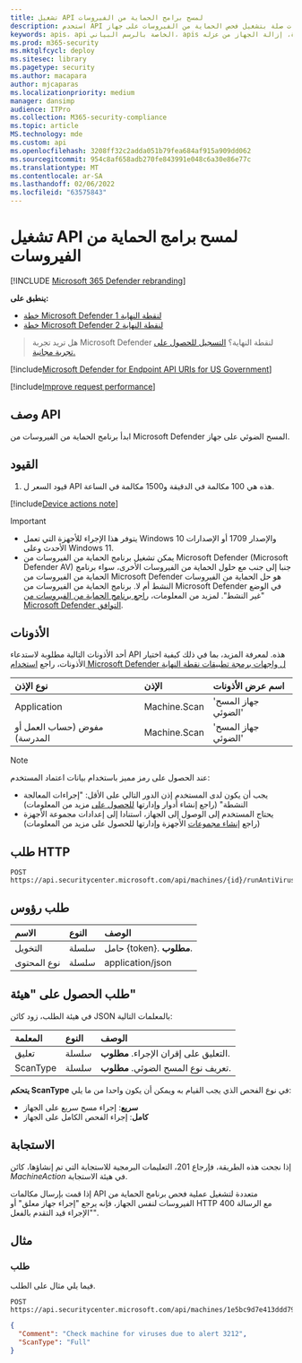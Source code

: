 ```yaml
---
title: تشغيل API لمسح برامج الحماية من الفيروسات
description: استخدم API هذه لإنشاء مكالمات ذات صلة بتشغيل فحص الحماية من الفيروسات على جهاز.
keywords: apis، api الخاصة بالرسم البياني، apis المعتمدة، إزالة الجهاز من عزله
ms.prod: m365-security
ms.mktglfcycl: deploy
ms.sitesec: library
ms.pagetype: security
ms.author: macapara
author: mjcaparas
ms.localizationpriority: medium
manager: dansimp
audience: ITPro
ms.collection: M365-security-compliance
ms.topic: article
MS.technology: mde
ms.custom: api
ms.openlocfilehash: 3208ff32c2adda051b79fea684af915a909dd062
ms.sourcegitcommit: 954c8af658adb270fe843991e048c6a30e86e77c
ms.translationtype: MT
ms.contentlocale: ar-SA
ms.lasthandoff: 02/06/2022
ms.locfileid: "63575843"
---
```

# <a name="run-antivirus-scan-api"></a>تشغيل API لمسح برامج الحماية من الفيروسات

[!INCLUDE [Microsoft 365 Defender rebranding](../../includes/microsoft-defender.md)]

**ينطبق على:** 
- [خطة Microsoft Defender لنقطة النهاية 1](https://go.microsoft.com/fwlink/?linkid=2154037)
- [خطة Microsoft Defender لنقطة النهاية 2](https://go.microsoft.com/fwlink/?linkid=2154037)

> هل تريد تجربة Microsoft Defender لنقطة النهاية؟ [التسجيل للحصول على تجربة مجانية.](https://signup.microsoft.com/create-account/signup?products=7f379fee-c4f9-4278-b0a1-e4c8c2fcdf7e&ru=https://aka.ms/MDEp2OpenTrial?ocid=docs-wdatp-exposedapis-abovefoldlink)

[!include[Microsoft Defender for Endpoint API URIs for US Government](../../includes/microsoft-defender-api-usgov.md)]

[!include[Improve request performance](../../includes/improve-request-performance.md)]

## <a name="api-description"></a>وصف API

ابدأ برنامج الحماية من الفيروسات من Microsoft Defender المسح الضوئي على جهاز.

## <a name="limitations"></a>القيود

1. قيود السعر ل API هذه هي 100 مكالمة في الدقيقة و1500 مكالمة في الساعة.

[!include[Device actions note](../../includes/machineactionsnote.md)]

> [!IMPORTANT]
>
> - يتوفر هذا الإجراء للأجهزة التي تعمل Windows 10 والإصدار 1709 أو الإصدارات الأحدث وعلى Windows 11.
> - يمكن تشغيل برنامج الحماية من الفيروسات من Microsoft Defender (Microsoft Defender AV) جنبا إلى جنب مع حلول الحماية من الفيروسات الأخرى، سواء برنامج الحماية من الفيروسات من Microsoft Defender هو حل الحماية من الفيروسات النشط أم لا. برنامج الحماية من الفيروسات من Microsoft Defender في الوضع "غير النشط". لمزيد من المعلومات، [راجع برنامج الحماية من الفيروسات من Microsoft Defender التوافق](/microsoft-365/security/defender-endpoint/microsoft-defender-antivirus-compatibility).

## <a name="permissions"></a>الأذونات

أحد الأذونات التالية مطلوبة لاستدعاء API هذه. لمعرفة المزيد، بما في ذلك كيفية اختيار الأذونات، راجع [استخدام Microsoft Defender ل واجهات برمجة تطبيقات نقطة النهاية](apis-intro.md)

نوع الإذن|الإذن|اسم عرض الأذونات
:---|:---|:---
Application|Machine.Scan|'جهاز المسح الضوئي'
مفوض (حساب العمل أو المدرسة)|Machine.Scan|'جهاز المسح الضوئي'

> [!NOTE]
> عند الحصول على رمز مميز باستخدام بيانات اعتماد المستخدم:
>
> - يجب أن يكون لدى المستخدم إذن الدور التالي على الأقل: "إجراءات المعالجة النشطة" (راجع إنشاء أدوار وإدارتها [للحصول على](user-roles.md) مزيد من المعلومات)
> - يحتاج المستخدم إلى الوصول إلى الجهاز، استنادا إلى إعدادات مجموعة الأجهزة (راجع [إنشاء مجموعات](machine-groups.md) الأجهزة وإدارتها للحصول على مزيد من المعلومات)

## <a name="http-request"></a>طلب HTTP

```http
POST https://api.securitycenter.microsoft.com/api/machines/{id}/runAntiVirusScan
```

## <a name="request-headers"></a>طلب رؤوس

الاسم|النوع|الوصف
:---|:---|:---
التخويل|سلسلة|حامل {token}. **مطلوب**.
نوع المحتوى|سلسلة|application/json

## <a name="request-body"></a>طلب الحصول على "هيئة"

في هيئة الطلب، زود كائن JSON بالمعلمات التالية:

المعلمة|النوع|الوصف
:---|:---|:---
تعليق|سلسلة|التعليق على إقران الإجراء. **مطلوب**.
ScanType|سلسلة|تعريف نوع المسح الضوئي. **مطلوب**.

**يتحكم ScanType** في نوع الفحص الذي يجب القيام به ويمكن أن يكون واحدا من ما يلي:

- **سريع**: إجراء مسح سريع على الجهاز
- **كامل**: إجراء الفحص الكامل على الجهاز

## <a name="response"></a>الاستجابة

إذا نجحت هذه الطريقة، فإرجاع 201، التعليمات البرمجية للاستجابة التي تم إنشاؤها، كائن _MachineAction_ في هيئة الاستجابة.

إذا قمت بإرسال مكالمات API متعددة لتشغيل عملية فحص برنامج الحماية من الفيروسات لنفس الجهاز، فإنه يرجع "إجراء جهاز معلق" أو HTTP 400 مع الرسالة "الإجراء قيد التقدم بالفعل".

## <a name="example"></a>مثال

### <a name="request"></a>طلب

فيما يلي مثال على الطلب.

```http
POST https://api.securitycenter.microsoft.com/api/machines/1e5bc9d7e413ddd7902c2932e418702b84d0cc07/runAntiVirusScan 
```

```json
{
  "Comment": "Check machine for viruses due to alert 3212",
  "ScanType": "Full"
}
```
